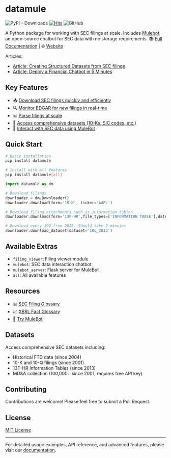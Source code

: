 # datamule

![PyPI - Downloads](https://img.shields.io/pypi/dm/datamule)
[![Hits](https://hits.seeyoufarm.com/api/count/incr/badge.svg?url=https%3A%2F%2Fgithub.com%2Fjohn-friedman%2Fdatamule-python&count_bg=%2379C83D&title_bg=%23555555&icon=&icon_color=%23E7E7E7&title=hits&edge_flat=false)](https://hits.seeyoufarm.com)
![GitHub](https://img.shields.io/github/stars/john-friedman/datamule-python)

A Python package for working with SEC filings at scale. Includes [Mulebot](https://chat.datamule.xyz/), an open-source chatbot for SEC data with no storage requirements. 📚 [Full Documentation](https://john-friedman.github.io/datamule-python/) | 🌐 [Website](https://datamule.xyz/)

Articles:
- [Article: Creating Structured Datasets from SEC filings](https://medium.com/@jgfriedman99/how-to-create-alternative-datasets-using-datamule-d3a0192da8f6)
- [Article: Deploy a Financial Chatbot in 5 Minutes](https://medium.com/@jgfriedman99/how-to-deploy-a-financial-chatbot-in-5-minutes-ef5eec973d4c)

## Key Features

- 📥 [Download SEC filings quickly and efficiently](https://john-friedman.github.io/datamule-python/usage/downloader.html#)
- 🔍 [Monitor EDGAR for new filings in real-time](https://john-friedman.github.io/datamule-python/usage/downloader.html#monitoring-new-filings)
- 📊 [Parse filings at scale](https://john-friedman.github.io/datamule-python/usage/parsing.html#filing-parser)
- 💾 [Access comprehensive datasets (10-Ks, SIC codes, etc.)](https://john-friedman.github.io/datamule-python/datasets.html)
- 🤖 [Interact with SEC data using MuleBot](https://john-friedman.github.io/datamule-python/usage/mulebot.html)

## Quick Start

```bash
# Basic installation
pip install datamule

# Install with all features
pip install datamule[all]
```

```python
import datamule as dm

# Download filings
downloader = dm.Downloader()
downloader.download(form='10-K', ticker='AAPL')

# Download filing attachments such as information tables
downloader.download(form='13F-HR',file_types=['INFORMATION TABLE'],date=('2024-09-14','2024-09-16'))

# Download every 10Q from 2023. Should take 2 minutes
downloader.download_dataset(dataset='10q_2023')
```

## Available Extras

- `filing_viewer`: Filing viewer module
- `mulebot`: SEC data interaction chatbot
- `mulebot_server`: Flask server for MuleBot
- `all`: All available features

## Resources

- 📊 [SEC Filing Glossary](https://datamule.xyz/sec_glossary)
- 📈 [XBRL Fact Glossary](https://datamule.xyz/xbrl_fact_glossary)
- 🤖 [Try MuleBot](https://chat.datamule.xyz/)

## Datasets

Access comprehensive SEC datasets including:
- Historical FTD data (since 2004)
- 10-K and 10-Q filings (since 2001)
- 13F-HR Information Tables (since 2013)
- MD&A collection (100,000+ since 2001, requires free API key)

## Contributing

Contributions are welcome! Please feel free to submit a Pull Request.

## License

[MIT License](LICENSE)

---

For detailed usage examples, API reference, and advanced features, please visit our [documentation](https://john-friedman.github.io/datamule-python/).
